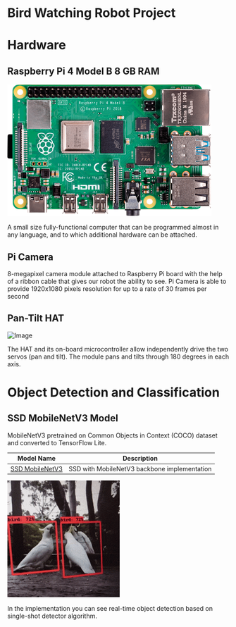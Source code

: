 # Bird Watching Robot Project


# Hardware 

## Raspberry Pi 4 Model B 8 GB RAM
![Image](rasp_pi_4_b_03_anw.png)

A small size fully-functional computer that can be programmed almost in any language, and to which additional hardware can be attached.

## Pi Camera

8-megapixel camera module attached to Raspberry Pi board with the help of a ribbon cable that gives our robot the ability to see. 
Pi Camera is able to provide 1920x1080 pixels resolution for up to a rate of 30 frames per second

## Pan-Tilt HAT 

![Image](20210218_150350.gif)

The HAT and its on-board microcontroller allow independently drive the two servos (pan and tilt). 
The module pans and tilts through 180 degrees in each axis.


# Object Detection and Classification 

## SSD MobileNetV3 Model

MobileNetV3 pretrained on Common Objects in Context (COCO) dataset and converted to TensorFlow Lite. 


| Model Name        | Description   |
| ----------------  | ------------- |
|  [SSD MobileNetV3](https://github.com/jennyrud01/rpi-deep-pantilt/tree/master/models/ "SSD MobileNetV3")  | SSD with MobileNetV3 backbone implementation   |


![Image](birds.gif)

In the implementation you can see real-time object detection based on single-shot detector algorithm. 
